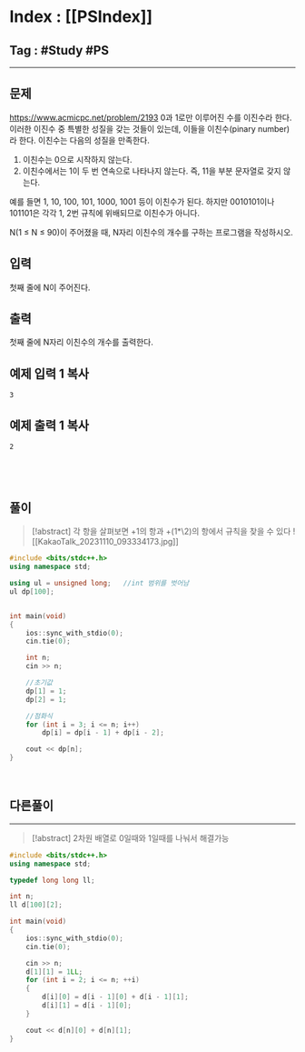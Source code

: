 # Index : [[PSIndex]]
## Tag : #Study #PS
---

## 문제
https://www.acmicpc.net/problem/2193
0과 1로만 이루어진 수를 이진수라 한다. 이러한 이진수 중 특별한 성질을 갖는 것들이 있는데, 이들을 이친수(pinary number)라 한다. 이친수는 다음의 성질을 만족한다.

1. 이친수는 0으로 시작하지 않는다.
2. 이친수에서는 1이 두 번 연속으로 나타나지 않는다. 즉, 11을 부분 문자열로 갖지 않는다.

예를 들면 1, 10, 100, 101, 1000, 1001 등이 이친수가 된다. 하지만 0010101이나 101101은 각각 1, 2번 규칙에 위배되므로 이친수가 아니다.

N(1 ≤ N ≤ 90)이 주어졌을 때, N자리 이친수의 개수를 구하는 프로그램을 작성하시오.

## 입력

첫째 줄에 N이 주어진다.

## 출력

첫째 줄에 N자리 이친수의 개수를 출력한다.

## 예제 입력 1 복사

```
3
```

## 예제 출력 1 복사

```
2
```
   
---
## 풀이
> [!abstract] 각 항을 살펴보면 +1의 항과 +(1*\2)의 항에서 규칙을 찾을 수 있다
> ![[KakaoTalk_20231110_093334173.jpg]]
```cpp
#include <bits/stdc++.h>
using namespace std;

using ul = unsigned long;	//int 범위를 벗어남
ul dp[100];


int main(void) 
{
	ios::sync_with_stdio(0);
	cin.tie(0);

	int n;
	cin >> n;

	//초기값
	dp[1] = 1;
	dp[2] = 1;

	//점화식
	for (int i = 3; i <= n; i++)
		dp[i] = dp[i - 1] + dp[i - 2];

	cout << dp[n];
}
```
   
## 다른풀이
---
> [!abstract] 2차원 배열로 0일때와 1일때를 나눠서 해결가능
```cpp
#include <bits/stdc++.h>
using namespace std;

typedef long long ll;

int n;
ll d[100][2];

int main(void) 
{
	ios::sync_with_stdio(0);
	cin.tie(0);

	cin >> n;
	d[1][1] = 1LL;
	for (int i = 2; i <= n; ++i) 
	{
		d[i][0] = d[i - 1][0] + d[i - 1][1];
		d[i][1] = d[i - 1][0];
	}

	cout << d[n][0] + d[n][1];
}
```